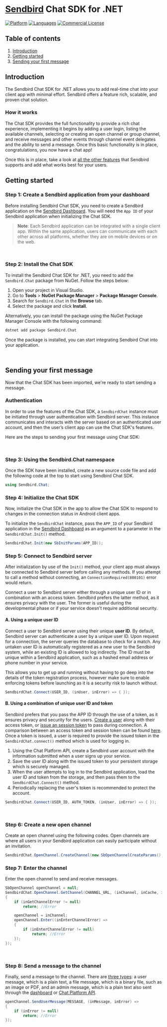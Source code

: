 
# [Sendbird](https://sendbird.com) Chat SDK for .NET

[![Platform](https://img.shields.io/badge/platform-.NET-orange.svg)](#)
[![Languages](https://img.shields.io/badge/language-C%23-orange.svg)](#)
[![Commercial License](https://img.shields.io/badge/license-Commercial-brightgreen.svg)](https://github.com/sendbird/SendBird-SDK-dotNET/blob/master/LICENSE.md)

## Table of contents

1. [Introduction](#introduction)
2. [Getting started](#getting-started)
3. [Sending your first message](#sending-your-first-message)


## Introduction

The Sendbird Chat SDK for .NET allows you to add real-time chat into your client app with minimal effort. Sendbird offers a feature rich, scalable, and proven chat solution.
<br />

### How it works

The Chat SDK provides the full functionality to provide a rich chat experience, implementing it begins by adding a user login, listing the available channels, selecting or creating an open channel or group channel, and receive messages and other events through channel event delegates and the ability to send a message. Once this basic functionality is in place, congratulations, you now have a chat app!

Once this is in place, take a look at [all the other features](https://sendbird.com/features/chat-messaging/features) that Sendbird supports and add what works best for your users.
<br />


## Getting started

### Step 1: Create a Sendbird application from your dashboard

Before installing Sendbird Chat SDK, you need to create a Sendbird application on the [Sendbird Dashboard](https://dashboard.sendbird.com). You will need the `App ID` of your Sendbird application when initializing the Chat SDK.

> **Note**: Each Sendbird application can be integrated with a single client app. Within the same application, users can communicate with each other across all platforms, whether they are on mobile devices or on the web.

<br />

### Step 2: Install the Chat SDK

To install the Sendbird Chat SDK for .NET, you need to add the `Sendbird.Chat` package from NuGet. Follow the steps below:

1. Open your project in Visual Studio.
2. Go to **Tools** > **NuGet Package Manager** > **Package Manager Console**.
3. Search for `Sendbird.Chat` in the **Browse** tab.
4. Select the package and click **Install**.

Alternatively, you can install the package using the NuGet Package Manager Console with the following command:

```bash
dotnet add package Sendbird.Chat
```

Once the package is installed, you can start integrating Sendbird Chat into your application.

<br />

## Sending your first message

Now that the Chat SDK has been imported, we're ready to start sending a message.

### Authentication

In order to use the features of the Chat SDK, a `SendbirdChat` instance must be initiated through user authentication with Sendbird server. This instance communicates and interacts with the server based on an authenticated user account, and then the user’s client app can use the Chat SDK's features.

Here are the steps to sending your first message using Chat SDK:

<br />

### Step 3: Using the Sendbird.Chat namespace

Once the SDK have been installed, create a new source code file and add the following code at the top to start using Sendbird Chat SDK.
```csharp
using Sendbird.Chat;
```

### Step 4: Initialize the Chat SDK

Now, initialize the Chat SDK in the app to allow the Chat SDK to respond to changes in the connection status in Android client apps.

To initialize the `SendbirdChat` instance, pass the `APP_ID` of your Sendbird application in the [Sendbird Dashboard](https://dashboard.sendbird.com) as an argument to a parameter in the `SendbirdChat.Init()` method.


```csharp
SendbirdChat.Init(new SbInitParams(APP_ID));
```

### Step 5: Connect to Sendbird server

After initialization by use of the `Init()` method, your client app must always be connected to Sendbird server before calling any methods. If you attempt to call a method without connecting, an `ConnectionRequired(800101)` error would return.

Connect a user to Sendbird server either through a unique user ID or in combination with an access token. Sendbird prefers the latter method, as it ensures privacy with the user. The former is useful during the developmental phase or if your service doesn't require additional security.

#### A. Using a unique user ID

Connect a user to Sendbird server using their unique **user ID**. By default, Sendbird server can authenticate a user by a unique user ID. Upon request for a connection, the server queries the database to check for a match. Any untaken user ID is automatically registered as a new user to the Sendbird system, while an existing ID is allowed to log indirectly. The ID must be unique within a Sendbird application, such as a hashed email address or phone number in your service.

This allows you to get up and running without having to go deep into the details of the token registration process, however make sure to enable enforcing tokens before launching as it is a security risk to launch without.

```csharp
SendbirdChat.Connect(USER_ID, (inUser, inError) => { });
```

#### B. Using a combination of unique user ID and token

Sendbird prefers that you pass the APP ID through the use of a token, as it ensures privacy and security for the users. [Create a user](https://sendbird.com/docs/chat/v3/platform-api/guides/user#2-create-a-user) along with their access token, or [issue an session token](https://sendbird.com/docs/chat/v3/platform-api/user/managing-session-tokens/issue-a-session-token) to pass during connection. A comparison between an access token and session token can be found [here](https://sendbird.com/docs/chat/v3/platform-api/user/managing-session-tokens/issue-a-session-token). Once a token is issued, a user is required to provide the issued token in the `SendbirdChat.connect()` method which is used for logging in.

1. Using the Chat Platform API, create a Sendbird user account with the information submitted when a user signs up your service.
2. Save the user ID along with the issued token to your persistent storage which is securely managed.
3. When the user attempts to log in to the Sendbird application, load the user ID and token from the storage, and then pass them to the `SendbirdChat.Connect()` method.
4. Periodically replacing the user's token is recommended to protect the account.

```csharp
SendbirdChat.Connect(USER_ID, AUTH_TOKEN, (inUser, inError) => { });
```

<br />

### Step 6: Create a new open channel

Create an open channel using the following codes. Open channels are where all users in your Sendbird application can easily participate without an invitation.

```csharp
SendbirdChat.OpenChannel.CreateChannel(new SbOpenChannelCreateParams(), (inChannel, inError) => { });
```

### Step 7: Enter the channel

Enter the open channel to send and receive messages.

```csharp
SbOpenChannel openChannel = null;
SendbirdChat.OpenChannel.GetChannel(CHANNEL_URL, (inChannel, inCache, inGetChannelError) =>
{
    if (inGetChannelError != null)
        return; //Error

    openChannel = inChannel;
    openChannel.Enter((inEnterChannelError) =>
    {
        if (inEnterChannelError != null)
            return; //Error
    });
});
```

<br />

### Step 8: Send a message to the channel

Finally, send a message to the channel. There are [three types](https://sendbird.com/docs/chat/v3/platform-api/guides/messages#-3-resource-representation): a user message, which is a plain text, a file message, which is a binary file, such as an image or PDF, and an admin message, which is a plain text also sent through the [dashboard](https://dashboard.sendbird.com/auth/signin) or [Chat Platform API](https://sendbird.com/docs/chat/v3/platform-api/guides/messages#2-send-a-message).

```csharp
openChannel.SendUserMessage(MESSAGE, (inMessage, inError) =>
{
    if (inError != null)
        return; //Error
});
```

<br />
